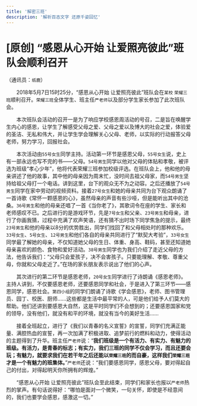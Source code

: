 ```yaml
---
title: '解密三班'
description: '解析百态文字 还原千姿回忆'
---
```


# [原创] “感恩从心开始 让爱照亮彼此”班队会顺利召开

（通讯员：`纸鹿`）

　　2018年5月7日15时25分，“感恩从心开始 让爱照亮彼此”班队会在`某校` `荣耀三班`顺利召开。`荣耀三班`全体学生、班主任`严老师`以及部分学生家长参加了此次班队会。

　　本次班队会活动的召开一是为了响应学校感恩周活动的号召，二是旨在唤醒学生内心的感恩，让学生了解感受父母之爱、父母之爱以及博大的社会之爱，体验爱的圣洁、无私和伟大，并让学生学会理解关心父母、老师，以实际的行动报答父母老师，努力学习，回报社会。

　　本次活动由`55号女生`同学主持。活动第一环节是感恩父母，`55号女生`说，史上有一部永远也写不完的书——父母。`54号男生`同学以他对父母的体贴和孝敬，被评选为班级“孝心少年”，他将代表荣耀三班参加校级评选。在班队会上，他和他的母亲讲述了他的故事，其中他的母亲因为周末忙，没时间去祖父母家，而`54号男生`坚持给祖父母打一个电话。讲到这里，台下的观众无不为之动容。之后还播放了`54号男生`同学在家中劳动的视频资料。接着`27号女生`和她的母亲共同为台下观众朗诵了一首诗歌《常怀一颗感恩的心》，虽然母亲的声音有些沙哑，但是能听出其中的沧桑。`36号男生`和他的母亲还唱了一首《当你老了》，其歌词令在座的学生、家长和老师感叹不已。之后进行的是游戏环节，先是`7号女生`和父亲、`23号男生`和母亲，进行了你画我猜，过程中充满了欢声笑语，还有猜不出时场下同学焦急的提示，最终`23号男生`和他的母亲以8分的优势胜出，同学们找回了和父母相处时的那种欢乐。`33号女生`、`5号女生`、`12号男生`和他们各自的母亲共同进行了“默契大考验”，`33号女生`同学最了解她的母亲，不仅知道她父母的生日、体重、身高、鞋码，甚至还知道她母亲喜欢的颜色、食物和爱好活动。`38号男生`同学也为我们介绍了走近父母的方法，他告诉我们：“父母只会爱孩子，决不会害孩子。只要能理解、孝敬、尊重父母，你就和父母走近了。”在场的家长朋友表示说出了他们的心声。

　　其次进行的第二环节是感恩老师，`20号女生`同学进行了诗朗诵《感恩老师》。主持人讲到，不仅要感恩老师，还要感恩同学和社会，于是进入了第三环节——感恩同学，感恩社会。`第四小组`的同学们朗诵了诗歌《学会感恩》，老师、图书管理员、园丁、校医、厨师……这些都是生活中最平常的人，可是他们给予人们莫大的帮助。他们还讲到要感恩大自然，这是平时同学们不会想到的；还要感恩国家和党的领导，没有他们，就没有和平的环境，就没有当今的美好生活……

　　接着全班起立，进行了《我们以青春的名义宣誓》的宣誓，同学们充满正能量、满腔热血的宣誓，再一次加满了积极进取、追梦前行的燃料和动力，使得活动的主题得到了升华。班主任`严老师`说：“**我们班级是一个有活力、有实力、有魅力的班级。有活力，是青春的标志；有实力，我们三班的同学不仅会学习，而且还要会玩；有魅力，就要求我们在若干年之后还能以`荣耀三班`的而自豪，这样我们`荣耀三班`才是一个有魅力的班集体。**”`严老师`还说：“我们要感恩同学，感恩父母，要对得起自己的付出，对得起明天你所拥有的辉煌。”

　　“感恩从心开始 让爱照亮彼此”班队会至此结束，同学们和家长也报以`严老师`热烈的掌声。有句话说得好：“哪怕是面对一个微笑，一句关怀，即使是不经意间的，我们也要学会感恩，感激这一切。”